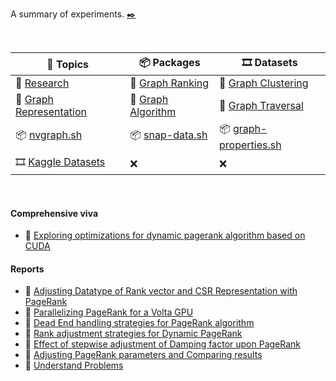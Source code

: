 A summary of experiments. [✒️][writing]

<br>

| 📖 Topics                 | 📦 Packages          | 🎞️ Datasets              |
| ------------------------ | ------------------- | ----------------------- |
| 📖 [Research]             | 📖 [Graph Ranking]   | 📖 [Graph Clustering]    |
| 📖 [Graph Representation] | 📖 [Graph Algorithm] | 📖 [Graph Traversal]     |
| 📦 [nvgraph.sh]           | 📦 [snap-data.sh]    | 📦 [graph-properties.sh] |
| 🎞️ [Kaggle Datasets]      | ❌                   | ❌                       |

[writing]: https://github.com/puzzlef/puzzlef.github.io/blob/main/_writing.md

[Graph Ranking]: graph-ranking.md
[Graph Clustering]: graph-clustering.md
[Graph Traversal]: graph-traversal.md
[Graph Algorithm]: graph-algorithm.md
[Graph Representation]: graph-representation.md
[Parallel Algorithm]: parallel-algorithm.md
[Research]: research.md

[nvgraph.sh]: https://github.com/nodef/nvgraph.sh
[snap-data.sh]: https://github.com/nodef/snap-data.sh
[graph-properties.sh]: https://github.com/cppf/graph-properties.sh

[Kaggle Datasets]: https://www.kaggle.com/wolfram77/datasets

<br>


#### Comprehensive viva

- 📓 [Exploring optimizations for dynamic pagerank algorithm based on CUDA](https://gist.github.com/wolfram77/2fb4a81b20bb91644e066a9946706baa)


#### Reports

- 📜 [Adjusting Datatype of Rank vector and CSR Representation with PageRank](https://gist.github.com/wolfram77/66882e8b7feaa8119f349a34906b14a7)
- 📜 [Parallelizing PageRank for a Volta GPU](https://gist.github.com/wolfram77/4ef16ab9699ac03a617b8731dd240e1f)
- 📜 [Dead End handling strategies for PageRank algorithm](https://gist.github.com/wolfram77/94c38b9cfbf0c855e5f42fa24a8602fc)
- 📜 [Rank adjustment strategies for Dynamic PageRank](https://gist.github.com/wolfram77/eb7a3b2e44e3c2069e046389b45ead03)
- 📜 [Effect of stepwise adjustment of Damping factor upon PageRank](https://gist.github.com/wolfram77/14272ddfd5fd7560a8c3edf899fc475b)
- 📜 [Adjusting PageRank parameters and Comparing results](https://gist.github.com/wolfram77/6dc740392d2f4e713fafdaea4ec1eba2)
- 📜 [Understand Problems](https://gist.github.com/wolfram77/be1b0cec6825515057058fe1dde843c9)
